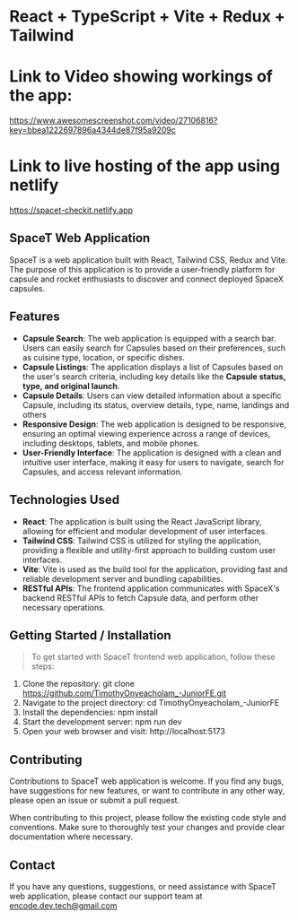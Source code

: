 # React + TypeScript + Vite + Redux + Tailwind

# Link to Video showing workings of the app: 
<https://www.awesomescreenshot.com/video/27106816?key=bbea1222697896a4344de87f95a9209c>

# Link to live hosting of the app using netlify
<https://spacet-checkit.netlify.app>


## SpaceT Web Application
SpaceT is a web application built with React, Tailwind CSS, Redux and Vite. The purpose of this application is to provide a user-friendly platform for capsule and rocket enthusiasts to discover and connect deployed SpaceX capsules.

## Features
* **Capsule Search**: The web application is equipped with a search bar. Users can easily search for Capsules based on their preferences, such as cuisine type, location, or specific dishes.
* **Capsule Listings**:  The application displays a list of Capsules based on the user's search criteria, including key details like the **Capsule status, type, and original launch**.
* **Capsule Details**: Users can view detailed information about a specific Capsule, including its status, overview details, type, name, landings and others
* **Responsive Design**: The web application is designed to be responsive, ensuring an optimal viewing experience across a range of devices, including desktops, tablets, and mobile phones.
* **User-Friendly Interface**: The application is designed with a clean and intuitive user interface, making it easy for users to navigate, search for Capsules, and access relevant information.

## Technologies Used
* **React**: The application is built using the React JavaScript library, allowing for efficient and modular development of user interfaces.
* **Tailwind CSS**: Tailwind CSS is utilized for styling the application, providing a flexible and utility-first approach to building custom user interfaces.
* **Vite**: Vite is used as the build tool for the application, providing fast and reliable development server and bundling capabilities.
* **RESTful APIs**: The frontend application communicates with SpaceX's backend RESTful APIs to fetch Capsule data, and perform other necessary operations.

## Getting Started / Installation
> To get started with SpaceT frontend web application, follow these steps:
1. Clone the repository: git clone <https://github.com/TimothyOnyeacholam_-JuniorFE.git>
2. Navigate to the project directory: cd TimothyOnyeacholam_-JuniorFE
3. Install the dependencies: npm install
4. Start the development server: npm run dev
5. Open your web browser and visit: http://localhost:5173

## Contributing
Contributions to SpaceT web application is welcome. If you find any bugs, have suggestions for new features, or want to contribute in any other way, please open an issue or submit a pull request.

When contributing to this project, please follow the existing code style and conventions. Make sure to thoroughly test your changes and provide clear documentation where necessary.

## Contact
If you have any questions, suggestions, or need assistance with SpaceT web application, please contact our support team at <encode.dev.tech@gmail.com>

